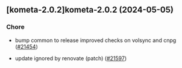 ## [kometa-2.0.2]kometa-2.0.2 (2024-05-05)

### Chore

- bump common to release improved checks on volsync and cnpg ([#21454](https://github.com/truecharts/charts/issues/21454))

- update ignored by renovate (patch) ([#21597](https://github.com/truecharts/charts/issues/21597))
